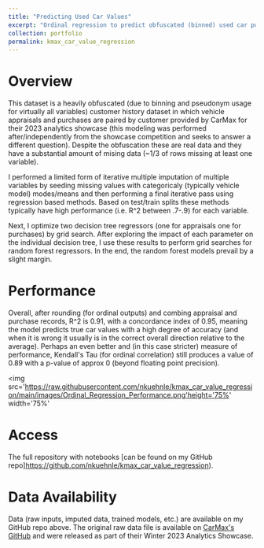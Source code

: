 ```yaml
---
title: "Predicting Used Car Values"
excerpt: "Ordinal regression to predict obfuscated (binned) used car purchase/appraisal prices using tree-based regression methods<br>The full repository with notebooks [can be found on my GitHub repo](https://github.com/nkuehnle/kmax_car_value_regression).<br><img src='https://raw.githubusercontent.com/nkuehnle/kmax_car_value_regression/main/images/Ordinal_Regression_Performance.png'height='75%' width='75%'>"
collection: portfolio
permalink: kmax_car_value_regression
---
```


# Overview
This dataset is a heavily obfuscated (due to binning and pseudonym usage for virtually all variables) customer history dataset in which vehicle appraisals and purchases are paired by customer provided by CarMax for their 2023 analytics showcase (this modeling was performed after/independently from the showcase competition and seeks to answer a different question). Despite the obfuscation these are real data and they have a substantial amount of mising data (~1/3 of rows missing at least one variable).

I performed a limited form of iterative multiple imputation of multiple variables by seeding missing values with categoricaly (typically vehicle model) modes/means and then performing a final iterative pass using regression based methods. Based on test/train splits these methods typically have high performance (i.e. R^2 between .7-.9) for each variable.

Next, I optimize two decision tree regressors (one for appraisals one for purchases) by grid search. After exploring the impact of each parameter on the individual decision tree, I use these results to perform grid searches for random forest regressors. In the end, the random forest models prevail by a slight margin.

# Performance
Overall, after rounding (for ordinal outputs) and combing appraisal and purchase records, R^2 is 0.91, with a concordance index of 0.95, meaning the model predicts true car values with a high degree of accuracy (and when it is wrong it usually is in the correct overall direction relative to the average). Perhaps an even better and (in this case stricter) measure of performance, Kendall's Tau (for ordinal correlation) still produces a value of 0.89 with a p-value of approx 0 (beyond floating point precision).

<img src='https://raw.githubusercontent.com/nkuehnle/kmax_car_value_regression/main/images/Ordinal_Regression_Performance.png'height='75%' width='75%'

# Access
The full repository with notebooks [can be found on my GitHub repo]https://github.com/nkuehnle/kmax_car_value_regression).

# Data Availability
Data (raw inputs, imputed data, trained models, etc.) are available on my GitHub repo above. The original raw data file is available on [CarMax's GitHub](https://github.com/kmx-analytics-showcase/Winter-2023) and were released as part of their Winter 2023 Analytics Showcase.
